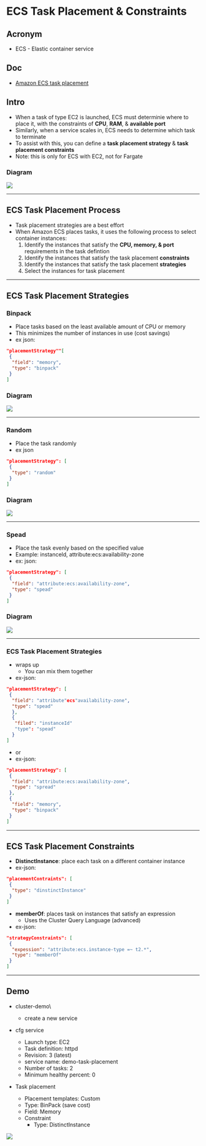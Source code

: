 # ECS Task Placement & Constraints

## Acronym
* ECS - Elastic container service

## Doc
* [Amazon ECS task placement](https://docs.aws.amazon.com/AmazonECS/latest/developerguide/task-placement.html)

## Intro
* When a task of type EC2 is launched, ECS must determinie where to place it, with the constraints of **CPU**,
  **RAM**, & **available port**
* Similarly, when a service scales in, ECS needs to determine which task to terminate
* To assist with this, you can define a **task placement strategy** & **task placement constraints**
* Note: this is only for ECS with EC2, not for Fargate
  
### Diagram
[<img src="https://i.imgur.com/pDVixW7.png">](https://i.imgur.com/pDVixW7.png)

---

## ECS Task Placement Process
* Task placement strategies are a best effort
* When Amazon ECS places tasks, it uses the following process to select container instances:
  1) Identify the instances that satisfy the **CPU, memory, & port** requirements in the task defintion
  2) Identify the instances that satisfy the task placement **constraints**
  3) Identify the instances that satisfy the task placement **strategies**
  4) Select the instances for task placement
  
---

## ECS Task Placement Strategies
### Binpack
 
  * Place tasks based on the least available amount of CPU or memory
  * This minimizes the number of instances in use (cost savings)
  * ex json:
````json
"placementStrategy""[
 {
  "field": "memory",
  "type": "binpack"
 }
]
````

### Diagram
[<img src="https://i.imgur.com/SCg2Fk2.png">](https://i.imgur.com/SCg2Fk2.png)

---

### Random
* Place the task randomly
* ex json
````json
"placementStrategy": [
 {
  "type": "random"
 }
]
````

### Diagram
[<img src="https://i.imgur.com/SCg2Fk2.png">](https://i.imgur.com/SCg2Fk2.png)

---

### Spead
* Place the task evenly based on the specified value
* Example: instanceld, attribute:ecs:availability-zone
* ex: json:
````json
"placementStrategy": [
 {
  "field": "attribute:ecs:availability-zone",
  "type": "spead"
 }
]
````

### Diagram
[<img src="https://i.imgur.com/yXyIjK4.png">](https://i.imgur.com/yXyIjK4.png)

---

### ECS Task Placement Strategies
* wraps up
  * You can mix them together
* ex-json:
````json
"placementStrategy": [
 {
  "field": "attribute"ecs"availability-zone",
  "type": "spead"
  },
  {
   "filed": "instanceId"
   "type": "spead"
  }
]
````
* or
* ex-json:
````json
"placementStrategy": [
 {
  "field": "attribute:ecs:availability-zone",
  "type": "spread"
 },
 {
  "field": "memory",
  "type": "binpack"
 }
]
````

---

## ECS Task Placement Constraints
* **DistinctInstance**: place each task on a different container instance
* ex-json:
````json
"placementContraints": [
 {
  "type": "dinstinctInstance"
 }
]
````
* **memberOf**: places task on instances that satisfy an expression
  * Uses the Cluster Query Language (advanced)
* ex-json:
````json
"strategyConstraints": [
 {
  "expession": "attribute:ecs.instance-type =~ t2.*",
  "type": "memberOf"
 }
]
````

---

## Demo
* cluster-demo\
  * create a new service
  
* cfg service
  * Launch type: EC2
  * Task definition: httpd
  * Revision: 3 (latest)
  * service name: demo-task-placement
  * Number of tasks: 2
  * Minimum healthy percent: 0
* Task placement
  * Placement templates: Custom
  * Type: BinPack (save cost) 
  * Field: Memory
  * Constraint
    * Type: DistinctInstance
    
[<img src="https://i.imgur.com/EZQBVDR.png">](https://i.imgur.com/EZQBVDR.png)
